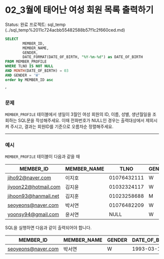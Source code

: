 # 02_3월에 태어난 여성 회원 목록 출력하기

Status: 완료
프로젝트: sql_temp (../sql_temp%2011c724acbb55482588b57f1c2f660ced.md)

```sql
SELECT 
		MEMBER_ID, 
		MEMBER_NAME,
		GENDER,
		DATE_FORMAT(DATE_OF_BIRTH, "%Y-%m-%d") as DATE_OF_BIRTH
FROM MEMBER_PROFILE
WHERE TLNO IS NOT NULL
AND MONTH(DATE_OF_BIRTH) = 03
AND GENDER = 'W'
order by MEMBER_ID asc
```

‘

### 문제

`MEMBER_PROFILE` 테이블에서 생일이 3월인 여성 회원의 ID, 이름, 성별, 생년월일을 조회하는 SQL문을 작성해주세요. 이때 전화번호가 NULL인 경우는 출력대상에서 제외시켜 주시고, 결과는 회원ID를 기준으로 오름차순 정렬해주세요.

---

### 예시

`MEMBER_PROFILE` 테이블이 다음과 같을 때

| MEMBER_ID | MEMBER_NAME | TLNO | GENDER | DATE_OF_BIRTH |
| --- | --- | --- | --- | --- |
| jiho92@naver.com | 이지호 | 01076432111 | W | 1992-02-12 |
| jiyoon22@hotmail.com | 김지윤 | 01032324117 | W | 1992-02-22 |
| jihoon93@hanmail.net | 김지훈 | 01023258688 | M | 1993-02-23 |
| seoyeons@naver.com | 박서연 | 01076482209 | W | 1993-03-16 |
| yoonsy94@gmail.com | 윤서연 | NULL | W | 1994-03-19 |

SQL을 실행하면 다음과 같이 출력되어야 합니다.

| MEMBER_ID | MEMBER_NAME | GENDER | DATE_OF_BIRTH |
| --- | --- | --- | --- |
| seoyeons@naver.com | 박서연 | W | 1993-03-16 |
